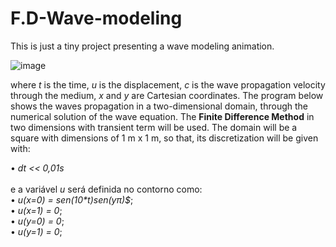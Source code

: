 # F.D-Wave-modeling
This is just a tiny project presenting a wave modeling animation.

![image](https://user-images.githubusercontent.com/32949538/89110093-965c6880-d41d-11ea-827c-cb7279c30380.png)

where _t_ is the time, _u_ is the displacement, _c_ is the wave propagation velocity through the medium, _x_ and _y_ are Cartesian coordinates. The program below shows the waves propagation in a two-dimensional domain, through the numerical solution of the wave equation. The __Finite Difference Method__ in two dimensions with transient term will be used. The domain will be a square with dimensions of 1 m x 1 m, so that, its discretization will be given with:
  

• _dt << 0,01s_
 \
 \
e a variável _u_ será definida no contorno como: \
• _u(x=0) = sen(10*t)*sen(y*π)$_; \
• _u(x=1) = 0_; \
• _u(y=0) = 0_; \
• _u(y=1) = 0_; 
